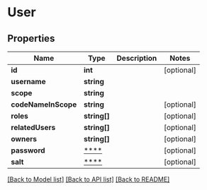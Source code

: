 # User

## Properties
Name | Type | Description | Notes
------------ | ------------- | ------------- | -------------
**id** | **int** |  | [optional] 
**username** | **string** |  | 
**scope** | **string** |  | 
**codeNameInScope** | **string** |  | [optional] 
**roles** | **string[]** |  | [optional] 
**relatedUsers** | **string[]** |  | [optional] 
**owners** | **string[]** |  | [optional] 
**password** | [****](.md) |  | [optional] 
**salt** | [****](.md) |  | [optional] 

[[Back to Model list]](../../README.md#documentation-for-models) [[Back to API list]](../../README.md#documentation-for-api-endpoints) [[Back to README]](../../README.md)


